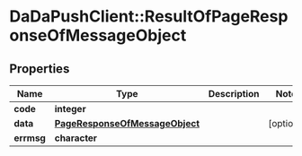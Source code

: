 # DaDaPushClient::ResultOfPageResponseOfMessageObject

## Properties
Name | Type | Description | Notes
------------ | ------------- | ------------- | -------------
**code** | **integer** |  | 
**data** | [**PageResponseOfMessageObject**](PageResponseOfMessageObject.md) |  | [optional] 
**errmsg** | **character** |  | 


